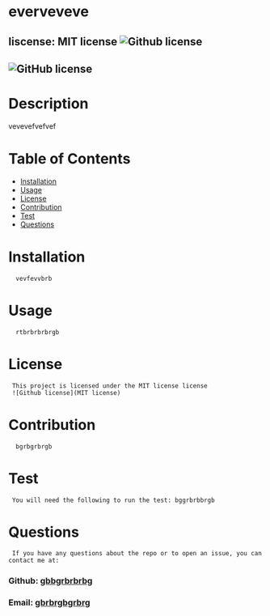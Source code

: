 
#   everveveve
##  liscense: MIT license ![Github license](https://img.shields.io/badge/license-MIT-blue.svg)
##  ![GitHub license](https://img.shields.io/badge/license-MIT-blue.svg)
#   Description

   <p>   vevevefvefvef </p>
      
#   Table of Contents
*   [Installation](#installation)
*   [Usage](#usage)
*   [License](#license)
*   [Contribution](#contribution)
*   [Test](#test)
*   [Questions](#questions)
#   Installation
      vevfevvbrb
#  Usage
      rtbrbrbrbrgb
#   License
     This project is licensed under the MIT license license
     ![Github license](MIT license)    
#   Contribution
      bgrbgrbrgb
#    Test
     You will need the following to run the test: bggrbrbbrgb
#   Questions
     If you have any questions about the repo or to open an issue, you can contact me at: 
###  Github: [gbbgrbrbrbg](https://github.com) 
###  Email:  [gbrbrgbgrbrg](gbrbrgbgrbrg)  

